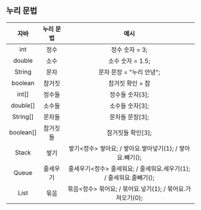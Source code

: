 ## 누리 문법


|자바|누리 문법|예시|
|:---:|:---:|:---:|
|int|정수|정수 숫자 = 3;|
|double|소수|소수 숫자 = 1.5;|
|String|문자|문자 문장 = "누리 안녕";|
|boolean|참거짓|참거짓 확인 = 참|
|int[]|정수들|정수들 숫자[3];|
|double[]|소수들|소수들 숫자[3];|
|String[]|문자들|문자들 문장[3];|
|boolean[]|참거짓들| 참거짓들 확인[3];|
|Stack|쌓기|쌓기<정수> 쌓아요; / 쌓아요.쌓아넣기(1); / 쌓아요.빼기();|
|Queue|줄세우기|줄세우기<정수> 줄세워요; / 줄세워요.세우기(1); / 줄세워요.줄빼기();|
|List|묶음|묶음<정수> 묶어요; / 묶어요.넣기(1); / 묶어요.가져오기(0); |

